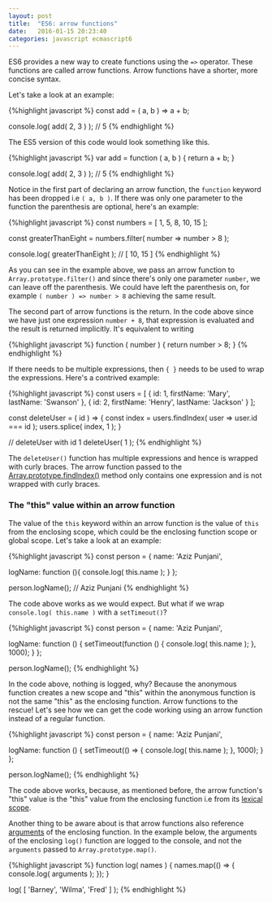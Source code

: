 ```yaml
---
layout: post
title:  "ES6: arrow functions"
date:   2016-01-15 20:23:40
categories: javascript ecmascript6
---
```


ES6 provides a new way to create functions using the `=>` operator. These functions are
called arrow functions. Arrow functions have a shorter, more concise syntax.
<!--more-->

Let's take a look at an example:

{%highlight javascript %}
const add = ( a, b ) => a + b;

console.log( add( 2, 3 ) ); // 5
{% endhighlight %}

The ES5 version of this code would look something like this.

{%highlight javascript %}
var add = function ( a, b ) {
  return a + b;
}

console.log( add( 2, 3 ) ); // 5
{% endhighlight %}

Notice in the first part of declaring an arrow function, the `function` keyword has been dropped i.e `( a, b )`. If there was only
one parameter to the function the parenthesis are optional, here's an example:

{%highlight javascript %}
const numbers = [ 1, 5, 8, 10, 15 ];

const greaterThanEight = numbers.filter( number => number > 8 );

console.log( greaterThanEight ); // [ 10, 15 ]
{% endhighlight %}

As you can see in the example above, we pass an arrow function to `Array.prototype.filter()` and since there's only one parameter
`number`, we can leave off the parenthesis. We could have left the parenthesis on, for example `( number ) => number > 8` achieving
the same result.

The second part of arrow functions is the return. In the code above since we have just one expression `number + 8`, that expression is evaluated and the result is returned implicitly. It's equivalent to writing

{%highlight javascript %}
function ( number ) {
  return number > 8;
}
{% endhighlight %}

If there needs to be multiple expressions, then `{ }` needs to be used to wrap the expressions. Here's a contrived example:


{%highlight javascript %}
const users = [
  { id: 1, firstName: 'Mary', lastName: 'Swanson' },
  { id: 2, firstName: 'Henry', lastName: 'Jackson' }
];

const deleteUser = ( id ) => {
  const index = users.findIndex( user => user.id === id );
  users.splice( index, 1 );
}

// deleteUser with id 1
deleteUser( 1 );
{% endhighlight %}

The `deleteUser()` function has multiple expressions and hence is wrapped with curly braces. The arrow function passed to
the [Array.prototype.findIndex()](https://developer.mozilla.org/en-US/docs/Web/JavaScript/Reference/Global_Objects/Array/findIndex) method only contains one expression and is not wrapped with curly braces.

### The "this" value within an arrow function
The value of the `this` keyword within an arrow function is the value of `this` from the enclosing scope, which could
be the enclosing function scope or global scope. Let's take a look at an example:

{%highlight javascript %}
const person = {
  name: 'Aziz Punjani',

  logName: function (){
    console.log( this.name );
  }
};

person.logName(); // Aziz Punjani
{% endhighlight %}

The code above works as we would expect. But what if we wrap `console.log( this.name )` with a `setTimeout()`?

{%highlight javascript %}
const person = {
  name: 'Aziz Punjani',

  logName: function () {
    setTimeout(function () {
      console.log( this.name );
    }, 1000);
  }
};

person.logName();
{% endhighlight %}

In the code above, nothing is logged, why? Because the anonymous function creates a new scope and "this" within the anonymous
function is not the same "this" as the enclosing function. Arrow functions to the rescue! Let's see how we can get the code working
using an arrow function instead of a regular function.

{%highlight javascript %}
const person = {
  name: 'Aziz Punjani',

  logName: function () {
    setTimeout(() => {
      console.log( this.name );
    }, 1000);
  }
};

person.logName();
{% endhighlight %}

The code above works, because, as mentioned before, the arrow function's "this" value is the "this" value from the enclosing function i.e from its [lexical scope](https://en.wikipedia.org/wiki/Scope_(computer_science)#Lexical_scoping).

Another thing to be aware about is that arrow functions also reference [arguments](https://developer.mozilla.org/en-US/docs/Web/JavaScript/Reference/Functions/arguments) of the enclosing function. In the example below, the arguments of the enclosing `log()` function are logged to the console, and not the `arguments` passed to `Array.prototype.map()`.

{%highlight javascript %}
function log( names ) {
  names.map(() => {
    console.log( arguments );
  });
}

log( [ 'Barney', 'Wilma', 'Fred' ] );
{% endhighlight %}
